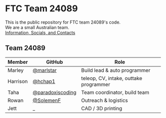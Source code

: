 # FTC Team 24089
This is the public repository for FTC team 24089's code. \
We are a small Australian team. \
[Information, Socials, and Contacts](https://linktr.ee/24089?utm_source=linktree_profile_share&ltsid=93edcbf3-30ae-4329-a226-e30c0084b38f)

## Team 24089
| Member | GitHub | Role |
| ---- | ---- | ---- |
| Marley | [@marlstar](https://github.com/marlstar) | Build lead & auto programmer |
| Harrison | [@hchap1](https://github.com/hchap1) | teleop, CV, intake, outtake programmer  |
| Taha | [@paradoxiscoding](https://github.com/paradoxiscoding) | Team coordinator, build team |
| Rowan | [@SolemenF](https://github.com/solemenf) | Outreach & logistics |
| Jett | _ | CAD / 3D printing |
